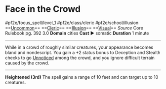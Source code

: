 # Face in the Crowd
#pf2e/focus_spell/level_1 #pf2e/class/cleric #pf2e/school/illusion 
==[Uncommon](Uncommon.md)== ==[Cleric](Cleric.md)== ==[Illusion](Illusion.md)== ==[Visual](Visual.md)==
*Source* Core Rulebook pg. 392 3.0
**Domain** cities
**Cast** ► somatic
**Duration** 1 minute

---
While in a crowd of roughly similar creatures, your appearance becomes bland and nondescript. You gain a +2 status bonus to Deception and Stealth checks to go [Unnoticed](Unnoticed.md) among the crowd, and you ignore difficult terrain caused by the crowd.

<hr>

**Heightened (3rd)** The spell gains a range of 10 feet and can target up to 10 creatures.